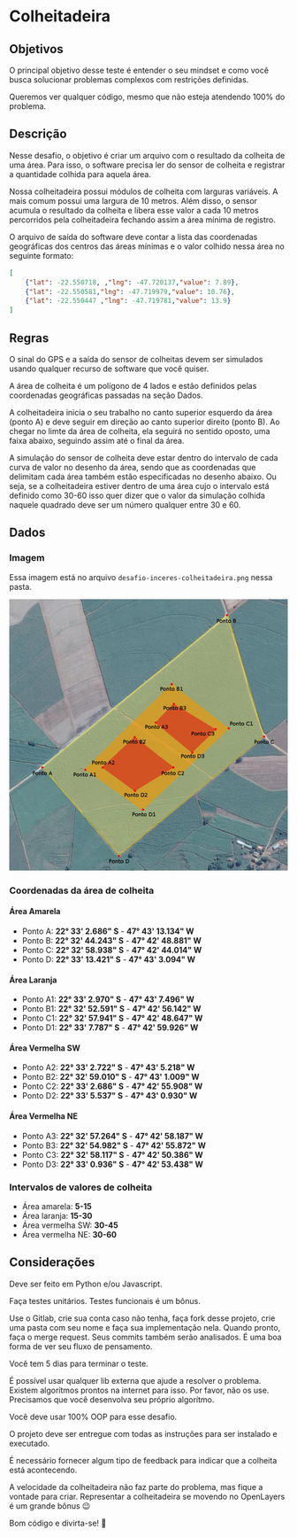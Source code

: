 # Colheitadeira

## Objetivos

O principal objetivo desse teste é entender o seu mindset e como você busca solucionar problemas complexos com restrições definidas.

Queremos ver qualquer código, mesmo que não esteja atendendo 100% do problema.

## Descrição

Nesse desafio, o objetivo é criar um arquivo com o resultado da colheita de uma área. Para isso, o software precisa ler do sensor de colheita e registrar a quantidade colhida para aquela área.

Nossa colheitadeira possui módulos de colheita com larguras variáveis. A mais comum possui uma largura de 10 metros. Além disso, o sensor acumula o resultado da colheita e libera esse valor a cada 10 metros percorridos pela colheitadeira fechando assim a área mínima de registro.

O arquivo de saída do software deve contar a lista das coordenadas geográficas dos centros das áreas mínimas e o valor colhido nessa área no seguinte formato:

```json
[
    {"lat": -22.550718, ,"lng": -47.720137,"value": 7.89},
    {"lat": -22.550581,"lng": -47.719979,"value": 10.76},
    {"lat": -22.550447 ,"lng": -47.719781,"value": 13.9}
]
```
    
## Regras

O sinal do GPS e a saída do sensor de colheitas devem ser simulados usando qualquer recurso de software que você quiser.

A área de colheita é um polígono de 4 lados e estão definidos pelas coordenadas geográficas passadas na seção Dados.

A colheitadeira inicia o seu trabalho no canto superior esquerdo da área (ponto A) e deve seguir em direção ao canto superior direito (ponto B). Ao chegar no limte da área de colheita, ela seguirá no sentido oposto, uma faixa abaixo, seguindo assim até o final da área.

A simulação do sensor de colheita deve estar dentro do intervalo de cada curva de valor no desenho da área, sendo que as coordenadas que delimitam cada área também estão especificadas no desenho abaixo. Ou seja, se a colheitadeira estiver dentro de uma área cujo o intervalo está definido como 30-60 isso quer dizer que o valor da simulação colhida naquele quadrado deve ser um número qualquer entre 30 e 60.

## Dados

### Imagem

Essa imagem está no arquivo `desafio-inceres-colheitadeira.png` nessa pasta.

![](desafio-inceres-colheitadeira.png)


### Coordenadas da área de colheita

#### Área Amarela

* Ponto A: **22° 33' 2.686" S** - **47° 43' 13.134" W**
* Ponto B: **22° 32' 44.243" S** - **47° 42' 48.881" W**
* Ponto C: **22° 32' 58.938" S** - **47° 42' 44.014" W**
* Ponto D: **22° 33' 13.421" S** - **47° 43' 3.094" W**

#### Área Laranja

* Ponto A1: **22° 33' 2.970" S** - **47° 43' 7.496" W**
* Ponto B1: **22° 32' 52.591" S** - **47° 42' 56.142" W**
* Ponto C1: **22° 32' 57.941" S** - **47° 42' 48.647" W**
* Ponto D1: **22° 33' 7.787" S**  - **47° 42' 59.926" W**

#### Área Vermelha SW

* Ponto A2: **22° 33' 2.722" S** - **47° 43' 5.218" W**
* Ponto B2: **22° 32' 59.010" S** - **47° 43' 1.009" W**
* Ponto C2: **22° 33' 2.686" S** - **47° 42' 55.908" W**
* Ponto D2: **22° 33' 5.537" S** - **47° 43' 0.930" W**

#### Área Vermelha NE

* Ponto A3: **22° 32' 57.264" S** - **47° 42' 58.187" W**
* Ponto B3: **22° 32' 54.982" S** - **47° 42' 55.872" W**
* Ponto C3: **22° 32' 58.117" S** - **47° 42' 50.386" W**
* Ponto D3: **22° 33' 0.936" S** - **47° 42' 53.438" W**

### Intervalos de valores de colheita

* Área amarela: **5-15**
* Área laranja: **15-30**
* Área vermelha SW: **30-45**
* Área vermelha NE: **30-60**

## Considerações

Deve ser feito em Python e/ou Javascript.

Faça testes unitários. Testes funcionais é um bônus.

Use o Gitlab, crie sua conta caso não tenha, faça fork desse projeto, crie uma pasta com seu nome e faça sua implementação nela. Quando pronto, faça o merge request. Seus commits também serão analisados. É uma boa forma de ver seu fluxo de pensamento.

Você tem 5 dias para terminar o teste.

É possível usar qualquer lib externa que ajude a resolver o problema. Existem algorítmos prontos na internet para isso. Por favor, não os use. Precisamos que você desenvolva seu próprio algorítmo.

Você deve usar 100% OOP para esse desafio.

O projeto deve ser entregue com todas as instruções para ser instalado e executado.

É necessário fornecer algum tipo de feedback para indicar que a colheita está acontecendo.

A velocidade da colheitadeira não faz parte do problema, mas fique a vontade para criar. Representar a colheitadeira se movendo no OpenLayers é um grande bônus :wink:

Bom código e divirta-se! :tractor:
